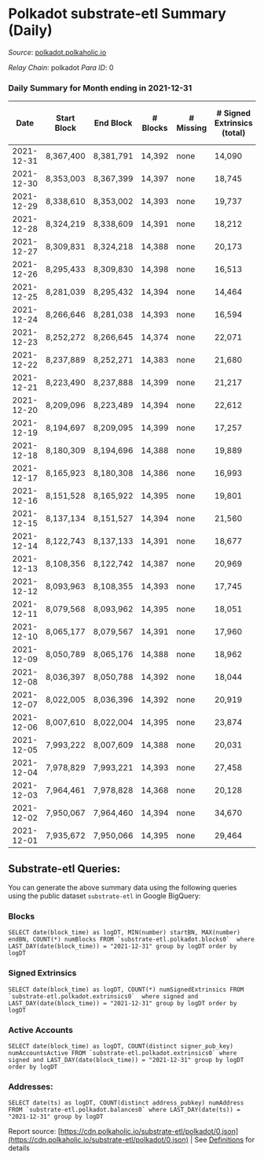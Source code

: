 # Polkadot substrate-etl Summary (Daily)

_Source_: [polkadot.polkaholic.io](https://polkadot.polkaholic.io)

*Relay Chain*: polkadot
*Para ID*: 0



### Daily Summary for Month ending in 2021-12-31


| Date | Start Block | End Block | # Blocks | # Missing | # Signed Extrinsics (total) | # Active Accounts | # Addresses with Balances | # Events | # Transfers | # XCM Transfers In | # XCM Transfers Out |
| ---- | ----------- | --------- | -------- | --------- | --------------------------- | ----------------- | ------------------------- | -------- | ----------- | ------------------ | ------------------- |
| 2021-12-31 | 8,367,400 | 8,381,791 | 14,392 | none  | 14,090 |  | 830,186 | 257,676 | 14,448 ($190,341,452.14) |   |   |
| 2021-12-30 | 8,353,003 | 8,367,399 | 14,397 | none  | 18,745 |  |  | 294,307 | 18,463 ($183,685,479.75) |   |   |
| 2021-12-29 | 8,338,610 | 8,353,002 | 14,393 | none  | 19,737 | 9,068 |  | 307,727 | 20,434 ($127,912,881.99) |   |   |
| 2021-12-28 | 8,324,219 | 8,338,609 | 14,391 | none  | 18,212 |  |  | 298,437 | 19,279 ($230,522,467.66) |   |   |
| 2021-12-27 | 8,309,831 | 8,324,218 | 14,388 | none  | 20,173 |  |  | 315,907 | 20,601 ($215,808,672.17) |   |   |
| 2021-12-26 | 8,295,433 | 8,309,830 | 14,398 | none  | 16,513 | 7,283 |  | 285,449 | 16,915 ($108,963,708.27) |   |   |
| 2021-12-25 | 8,281,039 | 8,295,432 | 14,394 | none  | 14,464 |  |  | 269,050 | 14,745 ($128,947,785.46) |   |   |
| 2021-12-24 | 8,266,646 | 8,281,038 | 14,393 | none  | 16,594 | 7,279 |  | 277,686 | 16,876 ($168,807,241.53) |   |   |
| 2021-12-23 | 8,252,272 | 8,266,645 | 14,374 | none  | 22,071 |  |  | 334,794 | 22,758 ($278,830,757.98) |   |   |
| 2021-12-22 | 8,237,889 | 8,252,271 | 14,383 | none  | 21,680 | 9,785 |  | 317,709 | 22,462 ($200,081,839.92) |   |   |
| 2021-12-21 | 8,223,490 | 8,237,888 | 14,399 | none  | 21,217 |  |  | 321,800 | 21,716 ($222,237,162.10) |   |   |
| 2021-12-20 | 8,209,096 | 8,223,489 | 14,394 | none  | 22,612 | 8,518 |  | 346,360 | 23,196 ($402,505,417.39) |   |   |
| 2021-12-19 | 8,194,697 | 8,209,095 | 14,399 | none  | 17,257 | 7,219 |  | 281,813 | 17,508 ($206,485,598.78) |   |   |
| 2021-12-18 | 8,180,309 | 8,194,696 | 14,388 | none  | 19,889 | 9,349 |  | 295,846 | 28,300 ($185,029,212.10) |   |   |
| 2021-12-17 | 8,165,923 | 8,180,308 | 14,386 | none  | 16,993 | 7,278 |  | 235,783 | 34,348 ($348,924,505.91) |   |   |
| 2021-12-16 | 8,151,528 | 8,165,922 | 14,395 | none  | 19,801 |  |  | 233,043 | 18,857 ($626,072,509.02) |   |   |
| 2021-12-15 | 8,137,134 | 8,151,527 | 14,394 | none  | 21,560 |  |  | 256,461 | 21,943 ($339,778,368.83) |   |   |
| 2021-12-14 | 8,122,743 | 8,137,133 | 14,391 | none  | 18,677 | 7,861 |  | 229,006 | 19,341 ($807,746,049.89) |   |   |
| 2021-12-13 | 8,108,356 | 8,122,742 | 14,387 | none  | 20,969 | 8,812 |  | 255,332 | 19,279 ($449,225,381.93) |   |   |
| 2021-12-12 | 8,093,963 | 8,108,355 | 14,393 | none  | 17,745 |  |  | 234,128 | 17,534 ($285,812,689.77) |   |   |
| 2021-12-11 | 8,079,568 | 8,093,962 | 14,395 | none  | 18,051 |  |  | 240,664 | 17,796 ($210,626,239.15) |   |   |
| 2021-12-10 | 8,065,177 | 8,079,567 | 14,391 | none  | 17,960 | 7,628 |  | 231,759 | 17,608 ($341,574,998.97) |   |   |
| 2021-12-09 | 8,050,789 | 8,065,176 | 14,388 | none  | 18,962 | 8,757 |  | 244,469 | 18,585 ($347,098,873.02) |   |   |
| 2021-12-08 | 8,036,397 | 8,050,788 | 14,392 | none  | 18,044 |  |  | 237,935 | 18,050 ($492,203,138.94) |   |   |
| 2021-12-07 | 8,022,005 | 8,036,396 | 14,392 | none  | 20,919 |  |  | 267,465 | 20,954 ($440,887,018.98) |   |   |
| 2021-12-06 | 8,007,610 | 8,022,004 | 14,395 | none  | 23,874 | 9,323 |  | 297,442 | 24,235 ($601,247,266.69) |   |   |
| 2021-12-05 | 7,993,222 | 8,007,609 | 14,388 | none  | 20,031 | 8,478 |  | 255,141 | 20,405 ($412,817,176.38) |   |   |
| 2021-12-04 | 7,978,829 | 7,993,221 | 14,393 | none  | 27,458 | 11,257 |  | 316,711 | 29,345 ($593,982,131.50) |   |   |
| 2021-12-03 | 7,964,461 | 7,978,828 | 14,368 | none  | 20,128 | 8,950 |  | 268,973 | 19,588 ($482,003,907.51) |   |   |
| 2021-12-02 | 7,950,067 | 7,964,460 | 14,394 | none  | 34,670 | 15,636 |  | 400,754 | 35,119 ($382,338,676.41) |   |   |
| 2021-12-01 | 7,935,672 | 7,950,066 | 14,395 | none  | 29,464 | 13,807 |  | 342,184 | 30,929 ($782,079,719.25) |   |   |

## Substrate-etl Queries:
You can generate the above summary data using the following queries using the public dataset `substrate-etl` in Google BigQuery:


### Blocks
```
SELECT date(block_time) as logDT, MIN(number) startBN, MAX(number) endBN, COUNT(*) numBlocks FROM `substrate-etl.polkadot.blocks0`  where LAST_DAY(date(block_time)) = "2021-12-31" group by logDT order by logDT
```


### Signed Extrinsics
```
SELECT date(block_time) as logDT, COUNT(*) numSignedExtrinsics FROM `substrate-etl.polkadot.extrinsics0`  where signed and LAST_DAY(date(block_time)) = "2021-12-31" group by logDT order by logDT
```


### Active Accounts
```
SELECT date(block_time) as logDT, COUNT(distinct signer_pub_key) numAccountsActive FROM `substrate-etl.polkadot.extrinsics0` where signed and LAST_DAY(date(block_time)) = "2021-12-31" group by logDT order by logDT
```


### Addresses:
```
SELECT date(ts) as logDT, COUNT(distinct address_pubkey) numAddress FROM `substrate-etl.polkadot.balances0` where LAST_DAY(date(ts)) = "2021-12-31" group by logDT
```



Report source: [https://cdn.polkaholic.io/substrate-etl/polkadot/0.json](https://cdn.polkaholic.io/substrate-etl/polkadot/0.json) | See [Definitions](/DEFINITIONS.md) for details
